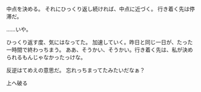 中点を決める。
それにひっくり返し続ければ、中点に近づく。
行き着く先は停滞だ。

……いや。

ひっくり返す度、気にはなってた。
加速していく。昨日と同じ一日が、たった一時間で終わっちまう。
ああ、そうかい、そうかい。行き着く先は、私が決められるもんじゃなかったっけな。

反逆はてめえの意思だ。
忘れっちまってたみたいだなぁ？

上へ破る
